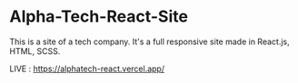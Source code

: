 # Alpha-Tech-React-Site
This is a site of a tech company. It's a full responsive site made in React.js, HTML, SCSS.

LIVE : https://alphatech-react.vercel.app/
